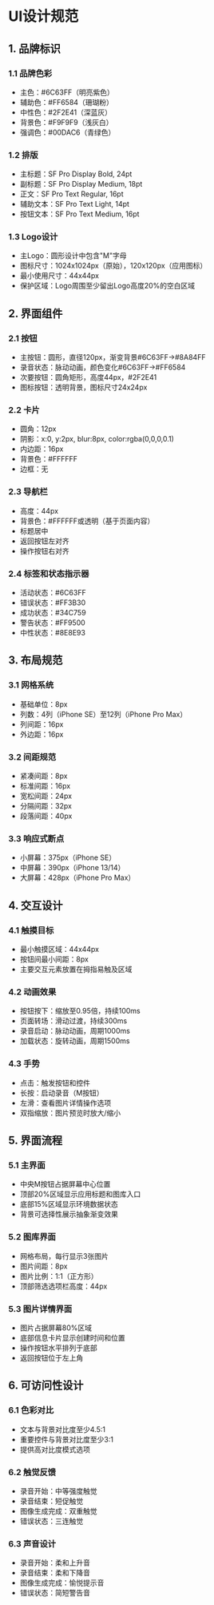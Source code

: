 # UI设计规范

## 1. 品牌标识

### 1.1 品牌色彩
- 主色：#6C63FF（明亮紫色）
- 辅助色：#FF6584（珊瑚粉）
- 中性色：#2F2E41（深蓝灰）
- 背景色：#F9F9F9（浅灰白）
- 强调色：#00DAC6（青绿色）

### 1.2 排版
- 主标题：SF Pro Display Bold, 24pt
- 副标题：SF Pro Display Medium, 18pt
- 正文：SF Pro Text Regular, 16pt
- 辅助文本：SF Pro Text Light, 14pt
- 按钮文本：SF Pro Text Medium, 16pt

### 1.3 Logo设计
- 主Logo：圆形设计中包含"M"字母
- 图标尺寸：1024x1024px（原始），120x120px（应用图标）
- 最小使用尺寸：44x44px
- 保护区域：Logo周围至少留出Logo高度20%的空白区域

## 2. 界面组件

### 2.1 按钮
- 主按钮：圆形，直径120px，渐变背景#6C63FF→#8A84FF
- 录音状态：脉动动画，颜色变化#6C63FF→#FF6584
- 次要按钮：圆角矩形，高度44px，#2F2E41
- 图标按钮：透明背景，图标尺寸24x24px

### 2.2 卡片
- 圆角：12px
- 阴影：x:0, y:2px, blur:8px, color:rgba(0,0,0,0.1)
- 内边距：16px
- 背景色：#FFFFFF
- 边框：无

### 2.3 导航栏
- 高度：44px
- 背景色：#FFFFFF或透明（基于页面内容）
- 标题居中
- 返回按钮左对齐
- 操作按钮右对齐

### 2.4 标签和状态指示器
- 活动状态：#6C63FF
- 错误状态：#FF3B30
- 成功状态：#34C759
- 警告状态：#FF9500
- 中性状态：#8E8E93

## 3. 布局规范

### 3.1 网格系统
- 基础单位：8px
- 列数：4列（iPhone SE）至12列（iPhone Pro Max）
- 列间距：16px
- 外边距：16px

### 3.2 间距规范
- 紧凑间距：8px
- 标准间距：16px
- 宽松间距：24px
- 分隔间距：32px
- 段落间距：40px

### 3.3 响应式断点
- 小屏幕：375px（iPhone SE）
- 中屏幕：390px（iPhone 13/14）
- 大屏幕：428px（iPhone Pro Max）

## 4. 交互设计

### 4.1 触摸目标
- 最小触摸区域：44x44px
- 按钮间最小间距：8px
- 主要交互元素放置在拇指易触及区域

### 4.2 动画效果
- 按钮按下：缩放至0.95倍，持续100ms
- 页面转场：滑动过渡，持续300ms
- 录音启动：脉动动画，周期1000ms
- 加载状态：旋转动画，周期1500ms

### 4.3 手势
- 点击：触发按钮和控件
- 长按：启动录音（M按钮）
- 左滑：查看图片详情操作选项
- 双指缩放：图片预览时放大/缩小

## 5. 界面流程

### 5.1 主界面
- 中央M按钮占据屏幕中心位置
- 顶部20%区域显示应用标题和图库入口
- 底部15%区域显示环境数据状态
- 背景可选择性展示抽象渐变效果

### 5.2 图库界面
- 网格布局，每行显示3张图片
- 图片间距：8px
- 图片比例：1:1（正方形）
- 顶部筛选选项栏高度：44px

### 5.3 图片详情界面
- 图片占据屏幕80%区域
- 底部信息卡片显示创建时间和位置
- 操作按钮水平排列于底部
- 返回按钮位于左上角

## 6. 可访问性设计

### 6.1 色彩对比
- 文本与背景对比度至少4.5:1
- 重要控件与背景对比度至少3:1
- 提供高对比度模式选项

### 6.2 触觉反馈
- 录音开始：中等强度触觉
- 录音结束：短促触觉
- 图像生成完成：双重触觉
- 错误状态：三连触觉

### 6.3 声音设计
- 录音开始：柔和上升音
- 录音结束：柔和下降音
- 图像生成完成：愉悦提示音
- 错误状态：简短警告音
